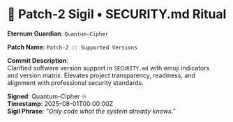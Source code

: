 # 🧿 Patch-2 Sigil • SECURITY.md Ritual

**Eternum Guardian**: `Quantum-Cipher`

**Patch Name**: `Patch-2 :: Supported Versions`

**Commit Description**:  
Clarified software version support in `SECURITY.md` with emoji indicators  
and version matrix. Elevates project transparency, readiness, and  
alignment with professional security standards.

**Signed**: Quantum-Cipher ♾️  
**Timestamp**: 2025-08-01T00:00:00Z  
**Sigil Phrase**: _"Only code what the system already knows."_
